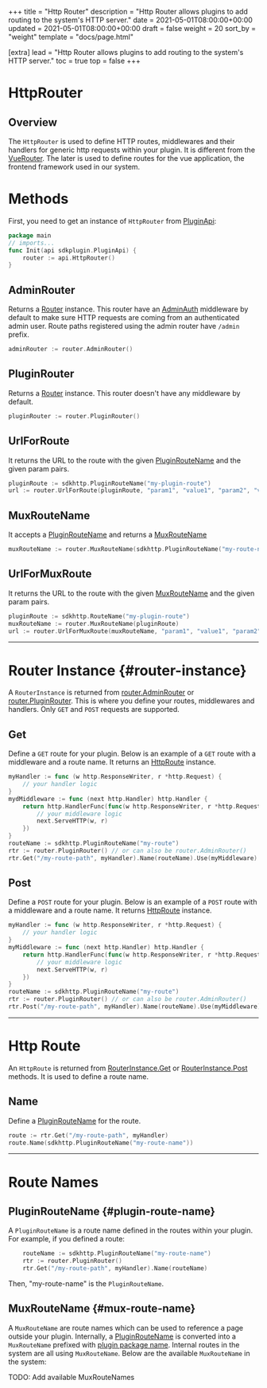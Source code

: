 +++
title = "Http Router"
description = "Http Router allows plugins to add routing to the system's HTTP server."
date = 2021-05-01T08:00:00+00:00
updated = 2021-05-01T08:00:00+00:00
draft = false
weight = 20
sort_by = "weight"
template = "docs/page.html"

[extra]
lead = "Http Router allows plugins to add routing to the system's HTTP server."
toc = true
top = false
+++

# HttpRouter

## Overview

The `HttpRouter` is used to define HTTP routes, middlewares and their handlers for generic http requests within your plugin.
It is different from the [VueRouter](../vue-router). The later is used to define routes for the vue application, the frontend framework used in our system.

# Methods

First, you need to get an instance of `HttpRouter` from [PluginApi]('../plugin-api'):
```go
package main
// imports...
func Init(api sdkplugin.PluginApi) {
    router := api.HttpRouter()
}
```

## AdminRouter
Returns a [Router](#router-instance) instance. This router have an [AdminAuth](../middlewares#admin-auth) middleware by default to make sure HTTP requests are coming from an authenticated admin user. Route paths registered using the admin router have `/admin` prefix.

```go
adminRouter := router.AdminRouter()
```

## PluginRouter
Returns a [Router](#router-instance) instance. This router doesn't have any middleware by default.
```go
pluginRouter := router.PluginRouter()
```

## UrlForRoute
It returns the URL to the route with the given [PluginRouteName](#plugin-route-name) and the given param pairs.
```go
pluginRoute := sdkhttp.PluginRouteName("my-plugin-route")
url := router.UrlForRoute(pluginRoute, "param1", "value1", "param2", "value2")
```

## MuxRouteName
It accepts a [PluginRouteName](#plugin-route-name) and returns a [MuxRouteName](#mux-route-name)
```go
muxRouteName := router.MuxRouteName(sdkhttp.PluginRouteName("my-route-name"))
```

## UrlForMuxRoute
It returns the URL to the route with the given [MuxRouteName](#mux-route-name) and the given param pairs.
```go
pluginRoute := sdkhttp.RouteName("my-plugin-route")
muxRouteName := router.MuxRouteName(pluginRoute)
url := router.UrlForMuxRoute(muxRouteName, "param1", "value1", "param2", "value2")
```

---

# Router Instance {#router-instance}
A `RouterInstance` is returned from [router.AdminRouter](#adminrouter) or [router.PluginRouter](#pluginrouter). This is where you define your routes, middlewares and handlers. Only `GET` and `POST` requests are supported.

## Get
Define a `GET` route for your plugin. Below is an example of a `GET` route with a middleware and a route name. It returns an [HttpRoute](#http-route) instance.
```go
myHandler := func (w http.ResponseWriter, r *http.Request) {
    // your handler logic
}
mydMiddleware := func (next http.Handler) http.Handler {
    return http.HandlerFunc(func(w http.ResponseWriter, r *http.Request) {
        // your middleware logic
        next.ServeHTTP(w, r)
    })
}
routeName := sdkhttp.PluginRouteName("my-route")
rtr := router.PluginRouter() // or can also be router.AdminRouter()
rtr.Get("/my-route-path", myHandler).Name(routeName).Use(myMiddleware)
```

## Post
Define a `POST` route for your plugin. Below is an example of a `POST` route with a middleware and a route name. It returns [HttpRoute](#http-route) instance.
```go
myHandler := func (w http.ResponseWriter, r *http.Request) {
    // your handler logic
}
myMiddleware := func (next http.Handler) http.Handler {
    return http.HandlerFunc(func(w http.ResponseWriter, r *http.Request) {
        // your middleware logic
        next.ServeHTTP(w, r)
    })
}
routeName := sdkhttp.PluginRouteName("my-route")
rtr := router.PluginRouter() // or can also be router.AdminRouter()
rtr.Post("/my-route-path", myHandler).Name(routeName).Use(myMiddleware)
```
---

# Http Route
An `HttpRoute` is returned from [RouterInstance.Get](#get) or [RouterInstance.Post](#post) methods. It is used to define a route name.

## Name
Define a [PluginRouteName](#plugin-route-name) for the route.
```go
route := rtr.Get("/my-route-path", myHandler)
route.Name(sdkhttp.PluginRouteName("my-route-name"))
```

---

# Route Names

## PluginRouteName {#plugin-route-name}
A `PluginRouteName` is a route name defined in the routes within your plugin. For example, if you defined a route:
```go
    routeName := sdkhttp.PluginRouteName("my-route-name")
    rtr := router.PluginRouter()
    rtr.Get("/my-route-path", myHandler).Name(routeName)
```
Then, "my-route-name" is the `PluginRouteName`.

## MuxRouteName {#mux-route-name}
A `MuxRouteName` are route names which can be used to reference a page outside your plugin. Internally, a [PluginRouteName](#plugin-route-name) is converted into a `MuxRouteName` prefixed with [plugin package name](../plugin-api#pkg). Internal routes in the system are all using `MuxRouteName`. Below are the available `MuxRouteName` in the system:

TODO: Add available MuxRouteNames

